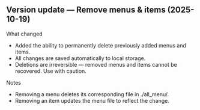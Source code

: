 ## Version update — Remove menus & items (2025-10-19)

What changed
- Added the ability to permanently delete previously added menus and items.
- All changes are saved automatically to local storage.
- Deletions are irreversible — removed menus and items cannot be recovered. Use with caution.

Notes
- Removing a menu deletes its corresponding file in ./all_menu/.
- Removing an item updates the menu file to reflect the change.
